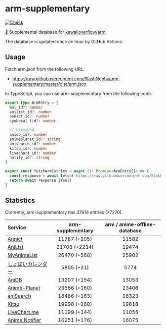 # arm-supplementary

[![Check](https://github.com/SlashNephy/arm-supplementary/actions/workflows/check-node.yml/badge.svg)](https://github.com/SlashNephy/arm-supplementary/actions/workflows/check-node.yml)

💊 Supplemental database for [kawaiioverflow/arm](https://github.com/kawaiioverflow/arm)

The database is updated once an hour by GitHub Actions.

## Usage

Fetch arm.json from the following URL.

- https://raw.githubusercontent.com/SlashNephy/arm-supplementary/master/dist/arm.json

In TypeScript, you can use arm-supplementary from the following code.

```TypeScript
export type ArmEntry = {
  mal_id?: number
  anilist_id?: number
  annict_id?: number
  syobocal_tid?: number

  // extended
  anidb_id?: number
  animeplanet_id?: string
  anisearch_id?: number
  kitsu_id?: number
  livechart_id?: number
  notify_id?: string
}

export const fetchArmEntries = async (): Promise<ArmEntry[]> => {
  const response = await fetch('https://raw.githubusercontent.com/SlashNephy/arm-supplementary/master/dist/arm.json')
  return await response.json()
}
```

## Statistics

Currently, arm-supplementary has 37614 entries (+7270).

| Service                                     | arm-supplementary | arm / anime-offline-database |
| :------------------------------------------ | :---------------: | :--------------------------: |
| [Annict](https://annict.com)                |   11787 (+205)    |            11582             |
| [AniList](https://anilist.co)               |   21708 (+2234)   |            19474             |
| [MyAnimeList](https://myanimelist.net)      |   26470 (+568)    |            25902             |
| [しょぼいカレンダー](https://cal.syoboi.jp) |    5805 (+31)     |             5774             |
| [AniDB](https://anidb.net)                  |   13207 (+154)    |            13053             |
| [Anime-Planet](https://anime-planet.com)    |   23566 (+160)    |            23406             |
| [aniSearch](https://anisearch.com)          |   18486 (+163)    |            18323             |
| [Kitsu](https://kitsu.io)                   |   19998 (+180)    |            19818             |
| [LiveChart.me](https://livechart.me)        |   11199 (+144)    |            11055             |
| [Anime Notifier](https://notify.moe)        |   16251 (+176)    |            16075             |
